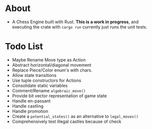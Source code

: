 # About
* A Chess Engine built with Rust. **This is a work in progress**, and executing the crate with `cargo run` currently just runs the unit tests.

# Todo List
* Maybe Rename Move type as Action
* Abstract horizontal/diagonal movement
* Replace Piece/Color enum's with chars.
* Allow state transitions
* Use tuple constructors for Actions
* Consolidate static variables
* Comment/Rename `algebraic_move()`
* Provide bit vector representation of game state
* Handle en-passant
* Handle castling
* Handle promotion
* Create a `potential_states()` as an alternative to `legal_moves()`
* Comprehensively test illegal castles because of check
